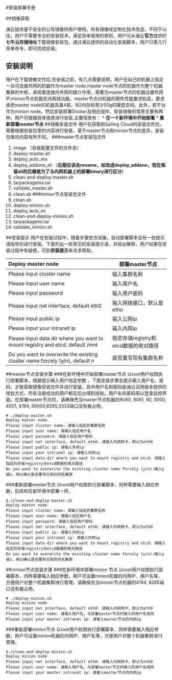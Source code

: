 #安装部署手册 

##镜像获取

澜云提供基于安全的公有镜像供用户使用，所有镜像经定制化技术改造，不同于以往，用户不需要专业的安装技术，满足简单易用的原则，用户可从澜云**官方**提供的**七牛云存储地址**下载镜像安装包，通过澜云提供的自动化安装脚本，用户只需几行简单命令，即可完成安装。  

## 安装说明
用户在下载镜像文件后,在安装之前，有几点需要说明，用户在自己的机器上指定一台可连接外网的机器作为master node,master node节点的机器作为整个机器集群的中枢，承担着连接内外网的媒介作用，需要为master节点的机器设置外网IP,minion节点机器支持离线功能。master节点对机器的硬件性能要求较高，要求承担master node的机器具备4核、8G内存和至少50g的硬盘空间。此外，若干台作为minion node。然后安装部署Docker及相应组件。安装镜像的情景主要有两种，用户可根据具体情景进行安装,主要情景有：
* 
**在一个新环境中开始部署**
* 
 **重新部署master节点**
##镜像安装文件
用户在获取到Sailing Cloud的安装文件后，需要根据安装包里的内容进行安装，基于master节点和minion节点的差异，安装包里的内容有所不同。
###master节点安装包文件
1. image （存放配置文件的文件夹）
2. deploy-master.sh 
3. deploy_auto_ma 
4. deploy_addone_ali （**后期应该会rename，如改成deploy_addone，现在保留ali的后缀是为了与内网机器上的部署binary进行区分**）
5. clean-and-deploy-master.sh
6. tarpackagema.tar
7. validate_master.sh
8. clean.sh 
###minion节点安装包文件
1. clean.sh
2. deploy-minion.sh 
3. deploy_auto_mi
4. clean-and-deploy-minion.sh 
5. tarpackagemi.tar 
6. validate_minion.sh 

##安装提示
用户在安装过程中，随着步骤依次进展，自动部署脚本会有一些提示语指导你进行安装，下面列出一些常见的安装提示语，并给出解释，用户如果在安装过程中有疑惑，可到**安装提示**来寻求帮助。

| Deploy master node   |    部署master节点 | 
| :-------- | --------| 
| Please input cluster name| 输入集群名称 |  
| Please input user name| 输入用户名 |  
| Please input password| 输入用户密码 |  
|Please input net interface, default eth0| 输入网络接口，默认是etho |  
| Please input public ip| 输入公网ip |  
| Please input your intranet ip| 输入内网ip |  
| Please input data dir where you want to mount registry and etcd, default /mnt|指定存储registry和etcd数据的绝对路径 |  
| Do you want to overwrite the existing cluster name forcely (y/n), default n| 是否重写现有集群名称|  



##master节点安装步骤
###在新环境中开始部署master节点
以root用户权限执行部署脚本，根据提示输入用户指定参数 ，下面安装步骤会提示输入用户名、密码，才能获取镜像安装文件并进行安装。其中用户名和密码是澜云试用版本提供的授权方式，所有注册成功的用户都在后台得到授权。用户名和密码用以登录监控界面。在部署master节点时，请确保充当master节点机器的8080, 8081, 80, 5000, 4001, 4194, 50000,8285,3333端口没有被占用。
```
# ./deploy-master.sh 
Deploy master node
Please input cluster name: 请输入指定的集群名称
Please input user name: 请输入指定用户名
Please input password: 请输入指定用户密码
Please input net interface, default eth0: 请输入内网网卡，默认为eth0
Please input public ip: 请输入外网ip
Please input your intranet ip: 请输入内网ip
Please input data dir where you want to mount registry and etcd: 请输入指定的存储registry与etcd数据的绝对路径
Do you want to overwrite the existing cluster name forcely (y/n):输入y或n，用以确认是否覆写已有的同名集群
```

###重新部署master节点
以root用户权限执行部署脚本，同样需要输入相应参数，后续和在新环境中部署一样。
```
$./clean-and-deploy-master.sh
Deploy master node
Please input cluster name: 请输入指定的集群名称
Please input user name: 请输入指定用户名
Please input password: 请输入指定用户密码
Please input net interface, default eth0: 请输入内网网卡，默认为eth0
Please input public ip: 请输入外网ip
Please input your intranet ip: 请输入内网ip
Please input data dir where you want to mount registry and etcd: 请输入指定的存储registry与etcd数据的绝对路径
Do you want to overwrite the existing cluster name forcely (y/n):输入y或n，用以确认是否覆写已有的同名集群
```

##minion节点安装步骤
###在新环境中部署minion 节点
以root用户权限执行部署脚本，同样需要输入相应参数，用户可设置minion机器的内网IP、用户名等，方便用户对整个机器集群进行管理。请确保充当minion节点机器的4194, 8285端口没有被占用。
```
# ./deploy-minion.sh
Deploy minion node
Please input net interface, default eth0: 请输入内网网卡，默认为eth0
Please input user name: 请输入用户名，与部署master节点时输入的用户名相同
Please input your master intranet ip: 请输入master节点的内网ip

```
###重新部署minion节点
以root用户权限执行部署脚本，同样需要输入相应参数，用户可设置minion机器的内网IP、用户名等，方便用户对整个机器集群进行管理。

```
$./clean-and-deploy-minion.sh
Deploy minion node
Please input net interface, default eth0: 请输入内网网卡，默认为eth0
Please input user name: 请输入用户名，与部署master节点时输入的用户名相同
Please input your master intranet ip: 请输入master节点的内网ip
```
